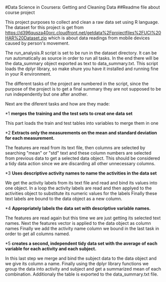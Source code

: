 #Data Science in Coursera: Getting and Cleaning Data
##Readme file about course project

This project purposes to collect and clean a raw data set using R language.
The dataset for this project is get from
https://d396qusza40orc.cloudfront.net/getdata%2Fprojectfiles%2FUCI%20HAR%20Dataset.zip
which is about data readings from mobile devices caused by person's movement.

The run_analysis.R script is set to be run in the dataset directory. It can be run automatically as source in order to run all tasks. In the end there will be the data_summary object exported as text to data_summary.txt.
This script loads the dplyr library, so make shure you have it installed and running fine in your R environment.

The different tasks of the project are numbered in the script, since the purpose of the project is to get a final summary they are not supposed to be run independently but one after another.

Next are the diferent tasks and how are they made:

*1
 **merges the training and the test sets to creat one data set**

This part loads the train and test tables into variables to merge them in one

*2
 **Extracts only the measurements on the mean and standard deviation for each measurement.**

The features are read from its text file, then columns are selected by searching "mean" or "std" text and these column numbers are selected from previous data to get a selected data object.
This should be considered a tidy data action since we are discarding all other unnecessary columns.


*3
 **Uses descriptive activity names to name the activities in the data set**

We get the activity labels from its text file and read and bind its values into one object.
In a loop the activity labels are read and then applyed to the activities object to substitute its numeric values for the labels
Finally these text labels are bound to the data object as a new column.

*4
 **Appropriately labels the data set with descriptive variable names.**

The features are read again but this time we are just getting its selected text names.
Next the features vector is applied to the data object as column names
Finally we add the activity name column we bound in the last task in order to get all columns named.


*5
 **creates a second, independent tidy data set with the average of each variable for each activity and each subject.**

In this last step we merge and bind the subject data to the data object and we give its column a name.
Finally using the dplyr library functions we group the data into activity and subject and get a summarized mean of each combination.
Additionaly the table is exported to the data_summary.txt file.